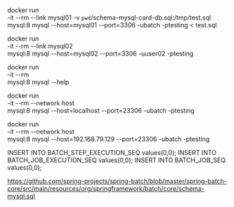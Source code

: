 docker run \
  -it --rm --link mysql01 -v `pwd`/schema-mysql-card-db.sql:/tmp/test.sql \
  mysql:8 mysql --host=mysql01 --port=3306 -ubatch -ptesting < test.sql

docker run \
  -it --rm --link mysql02 \
  mysql:8 mysql --host=mysql02 --port=3306 -uuser02 -ptesting

docker run \
  -it --rm \
  mysql:8 mysql --help

docker run \
  -it --rm --network host \
  mysql:8 mysql --host=localhost --port=23306 -ubatch -ptesting

docker run \
  -it --rm --network host \
  mysql:8 mysql --host=192.168.79.129 --port=23306 -ubatch -ptesting
  
INSERT INTO BATCH_STEP_EXECUTION_SEQ values(0,0);
INSERT INTO BATCH_JOB_EXECUTION_SEQ values(0,0);
INSERT INTO BATCH_JOB_SEQ values(0,0);  

https://github.com/spring-projects/spring-batch/blob/master/spring-batch-core/src/main/resources/org/springframework/batch/core/schema-mysql.sql
